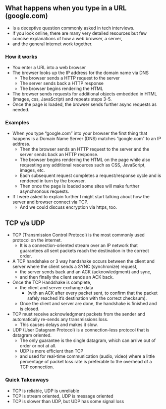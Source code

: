 ## What happens when you type in a URL (google.com)
- Is a deceptive question commonly asked in tech interviews. 
- If you look online, there are many very detailed resources but few concise explanations of how a web browser, a server, 
- and the general internet work together.

### How it works 
- You enter a URL into a web browser
- The browser looks up the IP address for the domain name via DNS
    - The browser sends a HTTP request to the server
    - The server sends back a HTTP response
    - The browser begins rendering the HTML
- The browser sends requests for additional objects embedded in HTML (images, css, JavaScript) and repeats steps 3-5.
- Once the page is loaded, the browser sends further async requests as needed.

### Examples 
- When you type “google.com” into your browser the first thing that happens is a Domain Name Server (DNS) matches “google.com” to an IP address. 
    - Then the browser sends an HTTP request to the server and the server sends back an HTTP response. 
    - The browser begins rendering the HTML on the page while also requesting any additional resources such as CSS, JavaScript, images, etc. 
    - Each subsequent request completes a request/response cycle and is rendered in turn by the browser. 
    - Then once the page is loaded some sites will make further asynchronous requests.
- If I were asked to explain further I might start talking about how the server and browser connect via TCP. 
    - And we could discuss encryption via https, too.

## TCP v/s UDP 

- TCP (Transmission Control Protocol) is the most commonly used protocol on the internet. 
    - It is a connection-oriented stream over an IP network that guarantees all sent packets reach the destination in the correct order.
- A TCP handshake or 3 way handshake occurs between the client and server where the client sends a SYNC (synchronize) request, 
    - the server sends back and an ACK (acknowledgment) and sync, 
    - and then finally the client sends an ACK back.
- Once the TCP Handshake is complete, 
    - the client and server exchange data 
        - (with an ACK after every packet sent, to confirm that the packet safely reached it’s destination with the correct checksum). 
    - Once the client and server are done, the handshake is finished and is closed.
- TCP must receive acknowledgment packets from the sender and automatically re-sends any transmissions loss. 
    - This causes delays and makes it slow.
- UDP (User Datagram Protocol) is a connection-less protocol that is datagram oriented. 
    - The only guarantee is the single datagram, which can arrive out of order or not at all. 
    - UDP is more efficient than TCP 
    - and used for real-time communication (audio, video) where a little percentage of packet loss rate is preferable to the overhead of a TCP connection.

### Quick Takeaways
- TCP is reliable, UDP is unreliable
- TCP is stream oriented, UDP is message oriented
- TCP is slower than UDP, but UDP has some signal loss